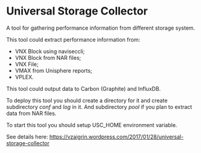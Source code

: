 # Universal Storage Collector

A tool for gathering performance information from different storage system.

This tool could extract performance information from:
- VNX Block using naviseccli;
- VNX Block from NAR files;
- VNX File;
- VMAX from Unisphere reports;
- VPLEX.

This tool could output data to Carbon (Graphite) and InfluxDB.

To deploy this tool you should create a directory for it and create subdirectory *conf* and *log* in it.
And subdirectory *pool* if you plan to extract data from NAR files.

To start this tool you should setup USC_HOME environment variable.

See details here: https://vzaigrin.wordpress.com/2017/01/28/universal-storage-collector
